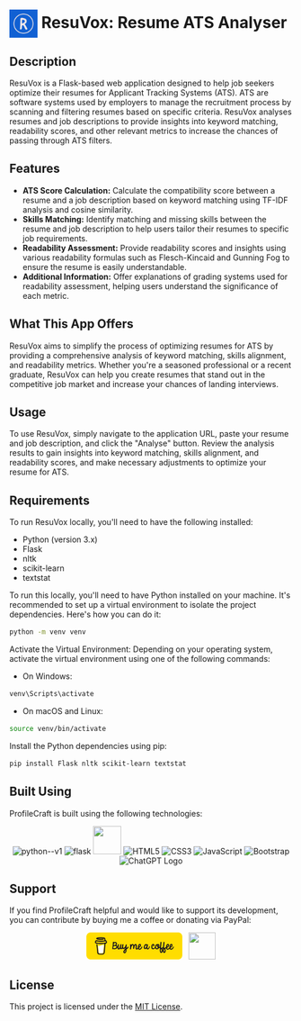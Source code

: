 # <img align="center" src="https://raw.githubusercontent.com/Edgar-Mendonca/ResVox-Resume-ATS-Analyser/main/static/images/logo.jpeg" height="50" width="50" /></a> ResuVox: Resume ATS Analyser

## Description
ResuVox is a Flask-based web application designed to help job seekers optimize their resumes for Applicant Tracking Systems (ATS). ATS are software systems used by employers to manage the recruitment process by scanning and filtering resumes based on specific criteria. ResuVox analyses resumes and job descriptions to provide insights into keyword matching, readability scores, and other relevant metrics to increase the chances of passing through ATS filters.

## Features
- **ATS Score Calculation:** Calculate the compatibility score between a resume and a job description based on keyword matching using TF-IDF analysis and cosine similarity.
- **Skills Matching:** Identify matching and missing skills between the resume and job description to help users tailor their resumes to specific job requirements.
- **Readability Assessment:** Provide readability scores and insights using various readability formulas such as Flesch-Kincaid and Gunning Fog to ensure the resume is easily understandable.
- **Additional Information:** Offer explanations of grading systems used for readability assessment, helping users understand the significance of each metric.

## What This App Offers
ResuVox aims to simplify the process of optimizing resumes for ATS by providing a comprehensive analysis of keyword matching, skills alignment, and readability metrics. Whether you're a seasoned professional or a recent graduate, ResuVox can help you create resumes that stand out in the competitive job market and increase your chances of landing interviews.

## Usage
To use ResuVox, simply navigate to the application URL, paste your resume and job description, and click the "Analyse" button. Review the analysis results to gain insights into keyword matching, skills alignment, and readability scores, and make necessary adjustments to optimize your resume for ATS.

## Requirements
To run ResuVox locally, you'll need to have the following installed:
- Python (version 3.x)
- Flask
- nltk
- scikit-learn
- textstat

To run this locally, you'll need to have Python installed on your machine. It's recommended to set up a virtual environment to isolate the project dependencies. Here's how you can do it:
```bash
python -m venv venv
```
Activate the Virtual Environment: Depending on your operating system, activate the virtual environment using one of the following commands:
- On Windows:
```bash
venv\Scripts\activate
```

- On macOS and Linux:
 ```bash
source venv/bin/activate
```

Install the Python dependencies using pip:
```bash
pip install Flask nltk scikit-learn textstat
```

## Built Using

ProfileCraft is built using the following technologies:

<div align="center">
    <img width="48" height="48" src="https://img.icons8.com/color/48/python--v1.png" alt="python--v1"/>
    <img width="50" height="50" src="https://img.icons8.com/ios/50/flask.png" alt="flask"/>
    <img  width="50" height="50" src="https://cdn.jsdelivr.net/gh/devicons/devicon@latest/icons/scikitlearn/scikitlearn-original.svg" />
    <img src="https://img.icons8.com/color/48/000000/html-5--v1.png" alt="HTML5" title="HTML5" width="48" height="48"/>
    <img src="https://img.icons8.com/color/48/000000/css3.png" alt="CSS3" title="CSS3" width="48" height="48"/>
    <img src="https://img.icons8.com/color/48/000000/javascript--v1.png" alt="JavaScript" title="JavaScript" width="48" height="48"/>
    <img src="https://img.icons8.com/color/48/000000/bootstrap.png" alt="Bootstrap" title="Bootstrap" width="48" height="48"/>
    <img src="https://upload.wikimedia.org/wikipedia/commons/0/04/ChatGPT_logo.svg" alt="ChatGPT Logo" title="ChatGPT Logo" width="48" height="48"/>
</div>

## Support

If you find ProfileCraft helpful and would like to support its development, you can contribute by buying me a coffee or donating via PayPal:

<div align="center">
<a href="https://www.buymeacoffee.com/edgarmendonca" target="_blank"><img width="171" height="48" src="https://raw.githubusercontent.com/Edgar-Mendonca/ProfileCraft/21fc45fc8cce9bc2e10a07acd8185b904bce84dd/static/icons/bmc-button.svg" alt=""/></a>&nbsp;&nbsp;&nbsp;<a href="#" target="_blank"><img width="48" height="48" src="https://img.icons8.com/color/48/000000/paypal--v1.png" alt=""/></a>
</div>

## License
This project is licensed under the [MIT License](LICENSE).

